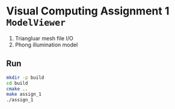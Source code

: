 # Visual Computing Assignment 1 `ModelViewer`

1. Triangluar mesh file I/O
2. Phong illumination model

## Run

```bash
mkdir -p build
cd build
cmake ..
make assign_1
./assign_1
```